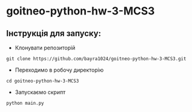 # goitneo-python-hw-3-MCS3

## Інструкція для запуску:

- Клонувати репозиторій

```git clone https://github.com/bayra1024/goitneo-python-hw-3-MCS3.git```

- Переходимо в робочу директорію

```cd goitneo-python-hw-3-MCS3```

- Запускаємо скрипт

```python main.py```